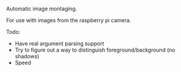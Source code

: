 Automatic image montaging.

For use with images from the raspberry pi camera.

Todo:

* Have real argument parsing support
* Try to figure out a way to distinguish foreground/background (no shadows)
* Speed
